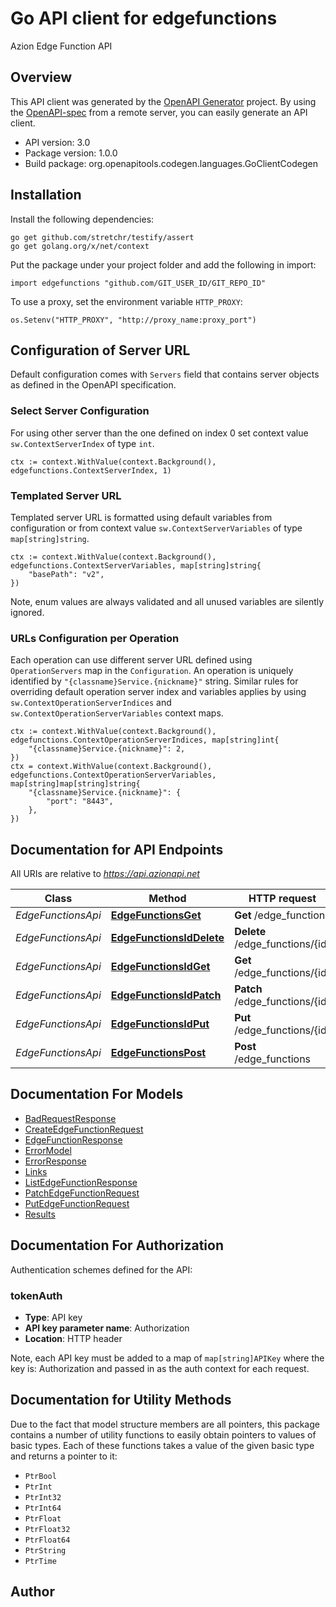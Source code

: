 # Go API client for edgefunctions

Azion Edge Function API

## Overview
This API client was generated by the [OpenAPI Generator](https://openapi-generator.tech) project.  By using the [OpenAPI-spec](https://www.openapis.org/) from a remote server, you can easily generate an API client.

- API version: 3.0
- Package version: 1.0.0
- Build package: org.openapitools.codegen.languages.GoClientCodegen

## Installation

Install the following dependencies:

```shell
go get github.com/stretchr/testify/assert
go get golang.org/x/net/context
```

Put the package under your project folder and add the following in import:

```golang
import edgefunctions "github.com/GIT_USER_ID/GIT_REPO_ID"
```

To use a proxy, set the environment variable `HTTP_PROXY`:

```golang
os.Setenv("HTTP_PROXY", "http://proxy_name:proxy_port")
```

## Configuration of Server URL

Default configuration comes with `Servers` field that contains server objects as defined in the OpenAPI specification.

### Select Server Configuration

For using other server than the one defined on index 0 set context value `sw.ContextServerIndex` of type `int`.

```golang
ctx := context.WithValue(context.Background(), edgefunctions.ContextServerIndex, 1)
```

### Templated Server URL

Templated server URL is formatted using default variables from configuration or from context value `sw.ContextServerVariables` of type `map[string]string`.

```golang
ctx := context.WithValue(context.Background(), edgefunctions.ContextServerVariables, map[string]string{
	"basePath": "v2",
})
```

Note, enum values are always validated and all unused variables are silently ignored.

### URLs Configuration per Operation

Each operation can use different server URL defined using `OperationServers` map in the `Configuration`.
An operation is uniquely identified by `"{classname}Service.{nickname}"` string.
Similar rules for overriding default operation server index and variables applies by using `sw.ContextOperationServerIndices` and `sw.ContextOperationServerVariables` context maps.

```golang
ctx := context.WithValue(context.Background(), edgefunctions.ContextOperationServerIndices, map[string]int{
	"{classname}Service.{nickname}": 2,
})
ctx = context.WithValue(context.Background(), edgefunctions.ContextOperationServerVariables, map[string]map[string]string{
	"{classname}Service.{nickname}": {
		"port": "8443",
	},
})
```

## Documentation for API Endpoints

All URIs are relative to *https://api.azionapi.net*

Class | Method | HTTP request | Description
------------ | ------------- | ------------- | -------------
*EdgeFunctionsApi* | [**EdgeFunctionsGet**](docs/EdgeFunctionsApi.md#edgefunctionsget) | **Get** /edge_functions | edge_functions
*EdgeFunctionsApi* | [**EdgeFunctionsIdDelete**](docs/EdgeFunctionsApi.md#edgefunctionsiddelete) | **Delete** /edge_functions/{id} | edge_functions
*EdgeFunctionsApi* | [**EdgeFunctionsIdGet**](docs/EdgeFunctionsApi.md#edgefunctionsidget) | **Get** /edge_functions/{id} | edge_functions
*EdgeFunctionsApi* | [**EdgeFunctionsIdPatch**](docs/EdgeFunctionsApi.md#edgefunctionsidpatch) | **Patch** /edge_functions/{id} | edge_functions
*EdgeFunctionsApi* | [**EdgeFunctionsIdPut**](docs/EdgeFunctionsApi.md#edgefunctionsidput) | **Put** /edge_functions/{id} | edge_functions
*EdgeFunctionsApi* | [**EdgeFunctionsPost**](docs/EdgeFunctionsApi.md#edgefunctionspost) | **Post** /edge_functions | edge_functions


## Documentation For Models

 - [BadRequestResponse](docs/BadRequestResponse.md)
 - [CreateEdgeFunctionRequest](docs/CreateEdgeFunctionRequest.md)
 - [EdgeFunctionResponse](docs/EdgeFunctionResponse.md)
 - [ErrorModel](docs/ErrorModel.md)
 - [ErrorResponse](docs/ErrorResponse.md)
 - [Links](docs/Links.md)
 - [ListEdgeFunctionResponse](docs/ListEdgeFunctionResponse.md)
 - [PatchEdgeFunctionRequest](docs/PatchEdgeFunctionRequest.md)
 - [PutEdgeFunctionRequest](docs/PutEdgeFunctionRequest.md)
 - [Results](docs/Results.md)


## Documentation For Authorization


Authentication schemes defined for the API:
### tokenAuth

- **Type**: API key
- **API key parameter name**: Authorization
- **Location**: HTTP header

Note, each API key must be added to a map of `map[string]APIKey` where the key is: Authorization and passed in as the auth context for each request.


## Documentation for Utility Methods

Due to the fact that model structure members are all pointers, this package contains
a number of utility functions to easily obtain pointers to values of basic types.
Each of these functions takes a value of the given basic type and returns a pointer to it:

* `PtrBool`
* `PtrInt`
* `PtrInt32`
* `PtrInt64`
* `PtrFloat`
* `PtrFloat32`
* `PtrFloat64`
* `PtrString`
* `PtrTime`

## Author



